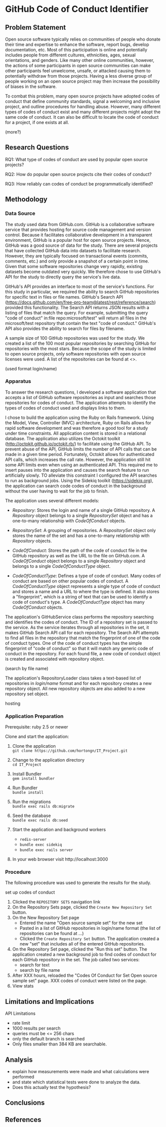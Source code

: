 # GitHub Code of Conduct Identifier

## Problem Statement

Open source software typically relies on communities of people who donate their time and expertise to enhance the software, report bugs, develop documentation, etc.  Most of this participation is online and potentially includes people from different cultures, ethnicities, ages, sexual orientations, and genders.  Like many other online communities, however, the actions of some participants in open source communities can make other participants feel unwelcome, unsafe, or attacked causing them to potentially withdraw from those projects.  Having a less diverse group of people working on an open source project may then increase the possibility of biases in the software.

To combat this problem, many open source projects have adopted codes of conduct that define community standards, signal a welcoming and inclusive project, and outline procedures for handling abuse.  However, many different types of codes of conduct exist and many different projects might adopt the same code of conduct.  It can also be difficult to locate the code of conduct for a project, if one exists at all.

(more?)

## Research Questions

RQ1: What type of codes of conduct are used by popular open source projects?

RQ2: How do popular open source projects cite their codes of conduct?

RQ3: How reliably can codes of conduct be programmatically identified?

## Methodology

### Data Source

The study used data from GitHub.com.  GitHub is a collaborative software service that provides hosting for source code management and version control.  Because it facilitates collaborative development in a transparent environment, GitHub is a popular host for open source projects.  Hence, GitHub was a good source of data for the study.  There are several projects that have collected GitHub data into datasets to facilitate research.  However, they are typically focused on transactional events (commits, comments, etc.) and only provide a snapshot of a certain point in time.  Given that some software repositories change very rapidly, existing datasets become outdated very quickly. We therefore chose to use GitHub's API for the study to directly query the service's live data.

GitHub's API provides an interface to most of the service's functions.  For this study in particular, we required the ability to search GitHub repositories for specific text in files or file names.  GitHub's Search API (https://docs.github.com/en/free-pro-team@latest/rest/reference/search) provided this functionality.  The Search API returns JSON results with a listing of files that match the query. For example, submitting the query "code of conduct" in:file repo:microsoft/test" will return all files in the microsoft/test repository that contain the text "code of conduct."  GitHub's API also provides the ability to search for files by filename.  

A sample size of 100 GitHub repositories was used for the study.  We created a list of the 100 most popular repositories by searching GitHub for repositories with the most stars.  Because the scope of the study is limited to open source projects, only software repositories with open source licenses were used.  A list of the repositories can be found at <>.

(used format login/name)

### Apparatus

To answer the research questions, I developed a software application that accepts a list of GitHub software repositories as input and searches those repositories for codes of conduct.  The application attempts to identify the types of codes of conduct used and displays links to them.

I chose to build the application using the Ruby on Rails framework.  Using the Model, View, Controller (MVC) architecture, Ruby on Rails allows for rapid software development and was therefore a good tool for a study under time constraints.  All application content is stored in a relational database.  The application also utilizes the Octokit toolkit (http://octokit.github.io/octokit.rb/) to facilitate using the GitHub API.  To prevent abuse of the API, GitHub limits the number of API calls that can be made in a given time period.  Fortunately, Octokit allows for authenticated API calls, which increases the call rate.  However, the application still hit some API limits even when using an authenticated API.  This required me to insert pauses into the application and causes the search feature to run artificially slowly.  TO alleviate this constraint I configured the API searches to run as background jobs.  Using the Sidekiq toolkit (https://sidekiq.org), the application can search code codes of conduct in the background without the user having to wait for the job to finish.

The application uses several different models:

* _Repository_: Stores the login and name of a single GitHub repository.  A _Repository_ object belongs to a single _RepositorySet_ object and has a one-to-many relationship with _CodeOfConduct_ objects.

* _RepositorySet_: A grouping of repositories.  A _RepositorySet_ object only stores the name of the set and has a one-to-many relationship with _Repository_ objects.

* _CodeOfConduct_: Stores the path of the code of conduct file in the GitHub repository as well as the URL to the file on GitHub.com.  A _CodeOfConduct_ object belongs to a single _Repository_ object and belongs to a single _CodeOfConductType_ object.

* _CodeOfConductType_: Defines a type of code of conduct.  Many codes of conduct are based on other popular codes of conduct.  A _CodeOfConductType_ object represents a single type of code of conduct and stores a name and a URL to where the type is defined.  It also stores a "fingerprint", which is a string of text that can be used to identify a code of conduct's type.  A _CodeOfConductType_ object has many _CodeOfConduct_ objects.

The application's GitHubService class performs the repository searching and identifies the codes of conduct.  The ID of a repository set is passed to the service.  As the service iterates through all repositories in the set, it makes GitHub Search API call for each repository.  The Search API attempts to find all files in the repository that match the fingerprint of one of the code of conduct types.  One of the code of conduct types has the simple fingerprint of "code of conduct" so that it will match any generic code of conduct in the repository.  For each found file, a new code of conduct object is created and associated with repository object. 

(search by file name)

The application's RepositoryLoader class takes a text-based list of repositories in _login/name_ format and for each repository creates a new repository object.  All new repository objects are also added to a new repository set object.  

hosting

### Application Preparation

Prerequisite: ruby 2.5 or newer

Clone and start the application:

1. Clone the application<br />`git clone https://github.com/hortongn/IT_Project.git`

1. Change to the application directory<br />`cd IT_Project`

1. Install Bundler<br />`gem install bundler`

1. Run Bundler<br />`bundle install`

1. Run the migrations<br />`bundle exec rails db:migrate`

1. Seed the database<br />`bundle exec rails db:seed`

1. Start the application and background workers
    * `redis-server`
    * `bundle exec sidekiq`
    * `bundle exec rails server`

1. In your web browser visit http://localhost:3000

### Procedure

The following procedure was used to generate the results for the study.

set up codes of conduct

1. Clicked the `REPOSITORY SETS` navigation link
1. On the Repository Sets page, clicked the `Create New Repository Set` button.
1. On the New Repository Set page
    * Entered the name "Open source sample set" for the new set
    * Pasted in a list of GitHub repositories in login/name format (the list of repositories can be found at ...)
    * Clicked the `Create Repository Set` button.  The application created a new "set" that includes all of the entered GitHub repositories.
1. On the Repository Set page, clicked the "Run this set" button. The application created a new background job to find codes of conduct for each GitHub repository in the set.  The job called two services:
    * search for text
    * search by file name
1. After XXX hours, reloaded the "Codes Of Conduct for Set Open source sample set" page.  XXX codes of conduct were listed on the page.  
1. View stats

## Limitations and Implications

API Limitations
* rate limit
* 1000 results per search
* queries must be <= 256 chars
* only the default branch is searched
* Only files smaller than 384 KB are searchable.

## Analysis

* explain how measurements were made and what calculations were performed
* and state which statistical tests were done to analyze the data.
* Does this actually test the hypothesis?

## Conclusions

## References